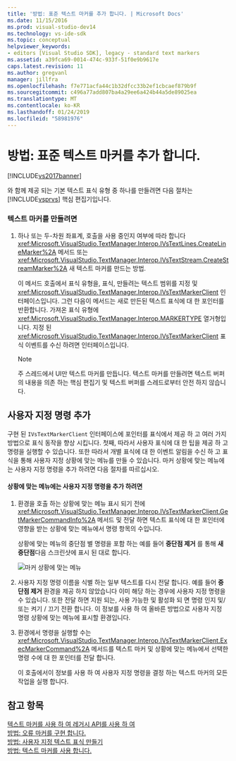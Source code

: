 ```yaml
---
title: '방법: 표준 텍스트 마커를 추가 합니다. | Microsoft Docs'
ms.date: 11/15/2016
ms.prod: visual-studio-dev14
ms.technology: vs-ide-sdk
ms.topic: conceptual
helpviewer_keywords:
- editors [Visual Studio SDK], legacy - standard text markers
ms.assetid: a39fca69-0014-474c-933f-51f0e9b9617e
caps.latest.revision: 11
ms.author: gregvanl
manager: jillfra
ms.openlocfilehash: f7e771acfa44c1b32dfcc33b2ef1cbcaef879b9f
ms.sourcegitcommit: c496a77add807ba4a29ee6a424b44a5de89025ea
ms.translationtype: MT
ms.contentlocale: ko-KR
ms.lasthandoff: 01/24/2019
ms.locfileid: "58981976"
---
```

# <a name="how-to-add-standard-text-markers"></a>방법: 표준 텍스트 마커를 추가 합니다.
[!INCLUDE[vs2017banner](../includes/vs2017banner.md)]

와 함께 제공 되는 기본 텍스트 표식 유형 중 하나를 만들려면 다음 절차는 [!INCLUDE[vsprvs](../includes/vsprvs-md.md)] 핵심 편집기입니다.  
  
### <a name="to-create-a-text-marker"></a>텍스트 마커를 만들려면  
  
1.  하나 또는 두-차원 좌표계, 호출을 사용 중인지 여부에 따라 합니다 <xref:Microsoft.VisualStudio.TextManager.Interop.IVsTextLines.CreateLineMarker%2A> 메서드 또는 <xref:Microsoft.VisualStudio.TextManager.Interop.IVsTextStream.CreateStreamMarker%2A> 새 텍스트 마커를 만드는 방법.  
  
     이 메서드 호출에서 표식 유형을, 표식, 만들려는 텍스트 범위를 지정 및 <xref:Microsoft.VisualStudio.TextManager.Interop.IVsTextMarkerClient> 인터페이스입니다. 그런 다음이 메서드는 새로 만든된 텍스트 표식에 대 한 포인터를 반환합니다. 가져온 표식 유형에 <xref:Microsoft.VisualStudio.TextManager.Interop.MARKERTYPE> 열거형입니다. 지정 된 <xref:Microsoft.VisualStudio.TextManager.Interop.IVsTextMarkerClient> 표식 이벤트를 수신 하려면 인터페이스입니다.  
  
    > [!NOTE]
    >  주 스레드에서 UI만 텍스트 마커를 만듭니다. 텍스트 마커를 만들려면 텍스트 버퍼의 내용을 의존 하는 핵심 편집기 및 텍스트 버퍼를 스레드로부터 안전 하지 않습니다.  
  
## <a name="adding-a-custom-command"></a>사용자 지정 명령 추가  
 구현 된 `IVsTextMarkerClient` 인터페이스에 포인터를 표식에서 제공 하 고 여러 가지 방법으로 표식 동작을 향상 시킵니다. 첫째, 따라서 사용자 표식에 대 한 팁을 제공 하 고 명령을 실행할 수 있습니다. 또한 따라서 개별 표식에 대 한 이벤트 알림을 수신 하 고 표식을 통해 사용자 지정 상황에 맞는 메뉴를 만들 수 있습니다. 마커 상황에 맞는 메뉴에는 사용자 지정 명령을 추가 하려면 다음 절차를 따르십시오.  
  
#### <a name="to-add-a-custom-command-to-the-context-menu"></a>상황에 맞는 메뉴에는 사용자 지정 명령을 추가 하려면  
  
1.  환경을 호출 하는 상황에 맞는 메뉴 표시 되기 전에 <xref:Microsoft.VisualStudio.TextManager.Interop.IVsTextMarkerClient.GetMarkerCommandInfo%2A> 메서드 및 전달 하면 텍스트 표식에 대 한 포인터에 영향을 받는 상황에 맞는 메뉴에서 명령 항목의 수입니다.  
  
     상황에 맞는 메뉴의 중단점 별 명령을 포함 하는 예를 들어 **중단점 제거** 를 통해 **새 중단점**다음 스크린샷에 표시 된 대로 합니다.  
  
     ![마커 상황에 맞는 메뉴](../extensibility/media/vsmarkercontextmenu.gif "vsMarkercontextmenu")  
  
2.  사용자 지정 명령 이름을 식별 하는 일부 텍스트를 다시 전달 합니다. 예를 들어 **중단점 제거** 환경을 제공 하지 않았습니다 이미 해당 하는 경우에 사용자 지정 명령을 수 있습니다. 또한 전달 하면 지원 되는, 사용 가능한 및 활성화 되 면 명령 인지 및/또는 켜기 / 끄기 전환 합니다. 이 정보를 사용 하 여 올바른 방법으로 사용자 지정 명령 상황에 맞는 메뉴에 표시할 환경입니다.  
  
3.  환경에서 명령을 실행할 수는 <xref:Microsoft.VisualStudio.TextManager.Interop.IVsTextMarkerClient.ExecMarkerCommand%2A> 메서드를 텍스트 마커 및 상황에 맞는 메뉴에서 선택한 명령 수에 대 한 포인터를 전달 합니다.  
  
     이 호출에서이 정보를 사용 하 여 사용자 지정 명령을 결정 하는 텍스트 마커의 모든 작업을 실행 합니다.  
  
## <a name="see-also"></a>참고 항목  
 [텍스트 마커를 사용 하 여 레거시 API를 사용 하 여](../extensibility/using-text-markers-with-the-legacy-api.md)   
 [방법: 오류 마커를 구현 합니다.](../extensibility/how-to-implement-error-markers.md)   
 [방법: 사용자 지정 텍스트 표식 만들기](../extensibility/how-to-create-custom-text-markers.md)   
 [방법: 텍스트 마커를 사용 합니다.](../extensibility/how-to-use-text-markers.md)
